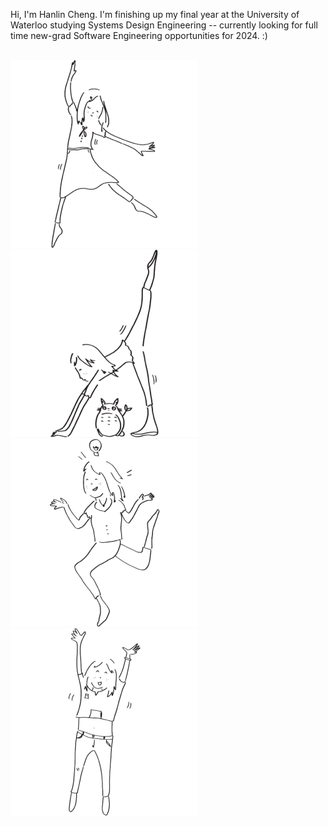 <div>

  Hi, I'm Hanlin Cheng. I'm finishing up my final year at the University of Waterloo studying Systems Design Engineering -- currently looking for full time new-grad Software Engineering opportunities for 2024. :)

  <br/>
  <img src="/uno.svg"></img>
  <img src="/deux.svg"></img>
  <img src="three.svg"></img>
  <img src="four.svg"></img>
  
  </div>
